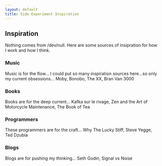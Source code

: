 ```yaml
---
layout: default
title: Side-Experiment Inspiration
---
```


Inspiration
--------------------------------------------

Nothing comes from /dev/null. Here are some sources of insipration for how I work and how I think.

### Music

Music is for the flow...
I could put so many inspiration sources here...so only my current obsessions...
Moby, Bonobo, The XX, Bran Van 3000

### Books

Books are for the deep current...
Kafka sur le rivage, Zen and the Art of Motorcycle Maintenance, The Book of Tea

### Programmers

These programmers are for the craft...
Why The Lucky Stiff, Steve Yegge, Ted Dzubia

### Blogs

Blogs are for pushing my thinking...
Seth Godin, Signal vs Noise






